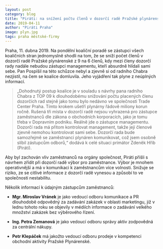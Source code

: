 ```yaml
---
layout: post
category: blog
title: "Piráti: na snížení počtu členů v dozorčí radě Pražské plynárenské se koalice jednomyslně shodla, Pospíšil na jednání nebyl"
date: 2019-04-11
author: "Piráti Praha"
image: plyn.jpg
tags: praha městské-firmy
---
```


Praha, 11. dubna 2019. Na pondělní koaliční poradě se zástupci všech koaličních stran jednomyslně shodli na tom, že se sníží počet členů v dozorčí radě Pražské plynárenské z 9 na 6 členů, kdy mezi členy dozorčí rady nadále nebudou zástupci managementu, kteří absurdně hlídali sami sebe. Pan Pospíšil na této schůzce nebyl a zjevně si od radního Chabra nezjistil, na čem se koalice domluvila. Jeho vyjádření tak plyne z neúplných informací.

> „Dohodnutý postup koalice je v souladu s návrhy pana radního Chabra z TOP 09 k dlouhodobému snižování počtu placených členu dozorčích rad stejně jako tomu bylo nedávno ve společnosti Trade Center Praha. Tímto krokem ušetří plynárny řádově miliony korun ročně. Rušená tři místa v dozorčí radě nejsou vyhrazená pro zástupce zaměstnanců dle zákona o obchodních korporacích, jako je tomu třeba v Dopravním podniku. Reálně jde o zástupce managementu. Dozorčí rada má přitom kontrolovat management, takže její členové zjevně nemohou kontrolovat sami sebe. Dozorčí rada bude samozřejmě se zaměstnanci plynáren komunikovat, což jsem osobně slíbil zástupcům odborů,“ dodává k celé situaci primátor Zdeněk Hřib (Piráti).

Aby byl zachován vliv zaměstnanců na orgány společnost, Piráti přišli s návrhem zřídit při dozorčí radě výbor pro zaměstnance. Výbor je mnohem operativnější a má v komunikaci k zaměstnancům více volnosti. Snižuje se riziko, ze se citlivé informace z dozorčí radě vynesou a způsobí to ve společnosti nestabilitu.

Několik informací k údajným zástupcům zaměstnanců:

* **Mgr. Miroslav Vránek** je jako vedoucí odboru komunikace a PR dlouhodobě odpovědný za zadávání zakázek v oblasti marketingu, již v lednu tohoto roku se objevily v médiích informace o zadávání velkého množství zakázek bez výběrového řízení.

* **Ing. Petra Zemanová** je jako vedoucí odboru správy aktiv zodpovědná za centrální nákupy.

* **Petr Klepáček** má jakožto vedoucí odboru prodeje v kompetenci obchodní aktivity Pražské Plynárenské.
